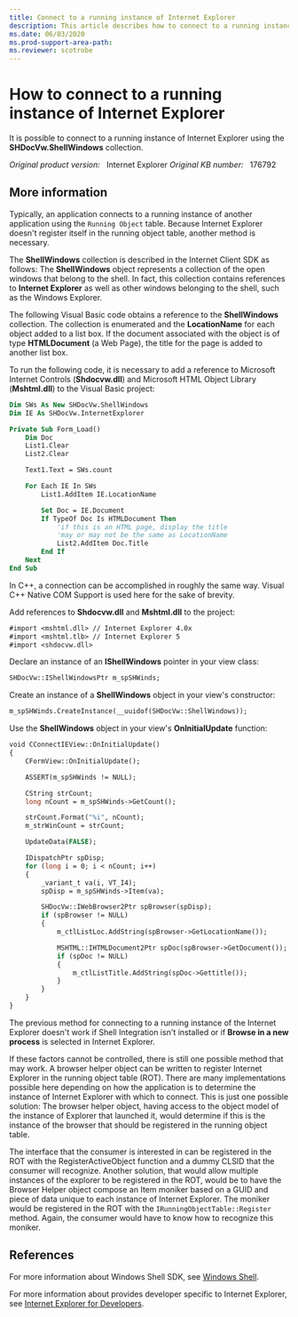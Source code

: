 ```yaml
---
title: Connect to a running instance of Internet Explorer
description: This article describes how to connect to a running instance of Internet Explorer through C++ code.
ms.date: 06/03/2020
ms.prod-support-area-path: 
ms.reviewer: scotrobe
---
```

# How to connect to a running instance of Internet Explorer

It is possible to connect to a running instance of Internet Explorer using the **SHDocVw.ShellWindows** collection.

_Original product version:_ &nbsp; Internet Explorer 
_Original KB number:_ &nbsp; 176792

## More information

Typically, an application connects to a running instance of another application using the `Running Object` table. Because Internet Explorer doesn't register itself in the running object table, another method is necessary.

The **ShellWindows** collection is described in the Internet Client SDK as follows: The **ShellWindows** object represents a collection of the open windows that belong to the shell. In fact, this collection contains references to **Internet Explorer** as well as other windows belonging to the shell, such as the Windows Explorer.

The following Visual Basic code obtains a reference to the **ShellWindows** collection. The collection is enumerated and the **LocationName** for each object added to a list box. If the document associated with the object is of type **HTMLDocument** (a Web Page), the title for the page is added to another list box.

To run the following code, it is necessary to add a reference to Microsoft Internet Controls (**Shdocvw.dll**) and Microsoft HTML Object Library (**Mshtml.dll**) to the Visual Basic project:

```vb
Dim SWs As New SHDocVw.ShellWindows
Dim IE As SHDocVw.InternetExplorer

Private Sub Form_Load()
    Dim Doc
    List1.Clear
    List2.Clear

    Text1.Text = SWs.count

    For Each IE In SWs
        List1.AddItem IE.LocationName

        Set Doc = IE.Document
        If TypeOf Doc Is HTMLDocument Then
            'if this is an HTML page, display the title
            'may or may not be the same as LocationName
            List2.AddItem Doc.Title
        End If
    Next
End Sub
```

In C++, a connection can be accomplished in roughly the same way. Visual C++ Native COM Support is used here for the sake of brevity.

Add references to **Shdocvw.dll** and **Mshtml.dll** to the project:

```vb
#import <mshtml.dll> // Internet Explorer 4.0x
#import <mshtml.tlb> // Internet Explorer 5
#import <shdocvw.dll>
```

Declare an instance of an **IShellWindows** pointer in your view class:

```vb
SHDocVw::IShellWindowsPtr m_spSHWinds;
```

Create an instance of a **ShellWindows** object in your view's constructor:

```vb
m_spSHWinds.CreateInstance(__uuidof(SHDocVw::ShellWindows));
```

Use the **ShellWindows** object in your view's **OnInitialUpdate** function:

```vb
void CConnectIEView::OnInitialUpdate()
{
    CFormView::OnInitialUpdate();

    ASSERT(m_spSHWinds != NULL);

    CString strCount;
    long nCount = m_spSHWinds->GetCount();

    strCount.Format("%i", nCount);
    m_strWinCount = strCount;

    UpdateData(FALSE);

    IDispatchPtr spDisp;
    for (long i = 0; i < nCount; i++)
    {
        _variant_t va(i, VT_I4);
        spDisp = m_spSHWinds->Item(va);

        SHDocVw::IWebBrowser2Ptr spBrowser(spDisp);
        if (spBrowser != NULL)
        {
            m_ctlListLoc.AddString(spBrowser->GetLocationName());

            MSHTML::IHTMLDocument2Ptr spDoc(spBrowser->GetDocument());
            if (spDoc != NULL)
            {
                m_ctlListTitle.AddString(spDoc->Gettitle());
            }
        }
    }
}
```

The previous method for connecting to a running instance of the Internet Explorer doesn't work if Shell Integration isn't installed or if **Browse in a new process** is selected in Internet Explorer.

If these factors cannot be controlled, there is still one possible method that may work. A browser helper object can be written to register Internet Explorer in the running object table (ROT). There are many implementations possible here depending on how the application is to determine the instance of Internet Explorer with which to connect. This is just one possible solution: The browser helper object, having access to the object model of the instance of Explorer that launched it, would determine if this is the instance of the browser that should be registered in the running object table.

The interface that the consumer is interested in can be registered in the ROT with the RegisterActiveObject function and a dummy CLSID that the consumer will recognize. Another solution, that would allow multiple instances of the explorer to be registered in the ROT, would be to have the Browser Helper object compose an Item moniker based on a GUID and piece of data unique to each instance of Internet Explorer. The moniker would be registered in the ROT with the `IRunningObjectTable::Register` method. Again, the consumer would have to know how to recognize this moniker.

## References

For more information about Windows Shell SDK, see [Windows Shell](/previous-versions/windows/desktop/legacy/bb773177(v=vs.85)).

For more information about provides developer specific to Internet Explorer, see [Internet Explorer for Developers](/previous-versions/windows/internet-explorer/ie-developer/).
